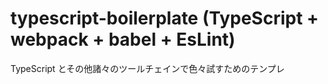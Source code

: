 # typescript-boilerplate (TypeScript + webpack + babel + EsLint)

TypeScript とその他諸々のツールチェインで色々試すためのテンプレ
